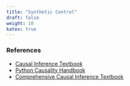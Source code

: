 ```yaml
---
title: "Synthetic Control"
draft: false
weight: 10
katex: true
---
```


### References
- [Causal Inference Textbook](https://mixtape.scunning.com/synthetic-control.html)
- [Python Causality Handbook](https://matheusfacure.github.io/python-causality-handbook/15-Synthetic-Control.html)
- [Comprehensive Causal Inference Textbook](https://cdn1.sph.harvard.edu/wp-content/uploads/sites/1268/2021/03/ciwhatif_hernanrobins_30mar21.pdf)